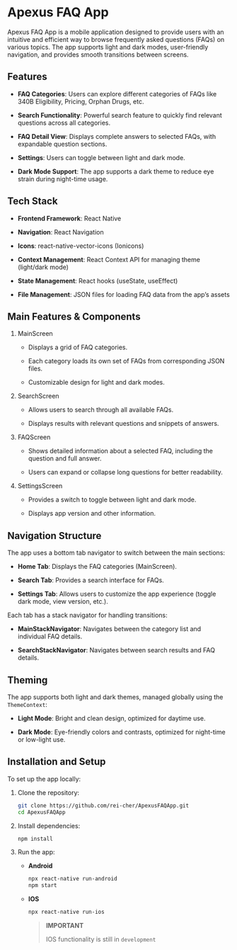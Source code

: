 # Apexus FAQ App

Apexus FAQ App is a mobile application designed to provide users with an intuitive and efficient way to browse frequently asked questions (FAQs) on various topics. The app supports light and dark modes, user-friendly navigation, and provides smooth transitions between screens.

## Features
* **FAQ Categories**: Users can explore different categories of FAQs like 340B Eligibility, Pricing, Orphan Drugs, etc.

* **Search Functionality**: Powerful search feature to quickly find relevant questions across all categories.

* **FAQ Detail View**: Displays complete answers to selected FAQs, with expandable question sections.

* **Settings**: Users can toggle between light and dark mode.

* **Dark Mode Support**: The app supports a dark theme to reduce eye strain during night-time usage.

## Tech Stack
* **Frontend Framework**: React Native

* **Navigation**: React Navigation

* **Icons**: react-native-vector-icons (Ionicons)

* **Context Management**: React Context API for managing theme (light/dark mode)

* **State Management**: React hooks (useState, useEffect)

* **File Management**: JSON files for loading FAQ data from the app’s assets

## Main Features & Components
1. MainScreen
   * Displays a grid of FAQ categories.

   * Each category loads its own set of FAQs from corresponding JSON files.

   * Customizable design for light and dark modes.

2. SearchScreen
   * Allows users to search through all available FAQs.

   * Displays results with relevant questions and snippets of answers.

3. FAQScreen
   * Shows detailed information about a selected FAQ, including the question and full answer.

   * Users can expand or collapse long questions for better readability.

4. SettingsScreen
   * Provides a switch to toggle between light and dark mode.

   * Displays app version and other information.

## Navigation Structure
The app uses a bottom tab navigator to switch between the main sections:

* **Home Tab**: Displays the FAQ categories (MainScreen).

* **Search Tab**: Provides a search interface for FAQs.

* **Settings Tab**: Allows users to customize the app experience (toggle dark mode, view version, etc.).

Each tab has a stack navigator for handling transitions:

* **MainStackNavigator**: Navigates between the category list and individual FAQ details.

* **SearchStackNavigator**: Navigates between search results and FAQ details.

## Theming
The app supports both light and dark themes, managed globally using the `ThemeContext`:

* **Light Mode**: Bright and clean design, optimized for daytime use.

* **Dark Mode**: Eye-friendly colors and contrasts, optimized for night-time or low-light use.

## Installation and Setup
To set up the app locally:

1. Clone the repository:

   ```bash
   git clone https://github.com/rei-cher/ApexusFAQApp.git
   cd ApexusFAQApp
   ```

2. Install dependencies:

   ```bash
   npm install
   ```

3. Run the app:
   * **Android**

      ```bash
      npx react-native run-android
      npm start
      ```
   * **IOS**
      ```bash
      npx react-native run-ios
      ```
      > **IMPORTANT**
      >
      >IOS functionality is still in `development`